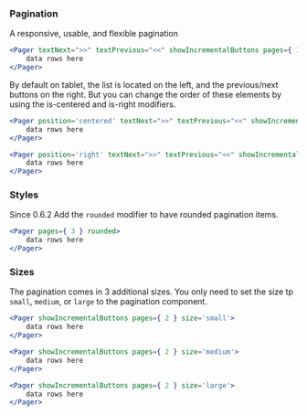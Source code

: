 ### Pagination
A responsive, usable, and flexible pagination

```jsx
<Pager textNext=">>" textPrevious="<<" showIncrementalButtons pages={ 10 }>
    data rows here
</Pager>
```

By default on tablet, the list is located on the left, and the previous/next buttons on the right. But you can change the order of these elements by using the is-centered and is-right modifiers.

```jsx
<Pager position='centered' textNext=">>" textPrevious="<<" showIncrementalButtons pages={ 5 }>
    data rows here
</Pager>
```
```jsx
<Pager position='right' textNext=">>" textPrevious="<<" showIncrementalButtons pages={ 4 }>
    data rows here
</Pager>

```
### Styles #
Since
0.6.2
Add the ```rounded``` modifier to have rounded pagination items.

```jsx
<Pager pages={ 3 } rounded>
    data rows here
</Pager>
```

### Sizes #
The pagination comes in 3 additional sizes.
You only need to set the size tp ```small```, ```medium```, or ```large``` to the pagination component.

```jsx
<Pager showIncrementalButtons pages={ 2 } size='small'>
    data rows here
</Pager>
```
```jsx
<Pager showIncrementalButtons pages={ 2 } size='medium'>
    data rows here
</Pager>
```
```jsx
<Pager showIncrementalButtons pages={ 2 } size='large'>
    data rows here
</Pager>
```